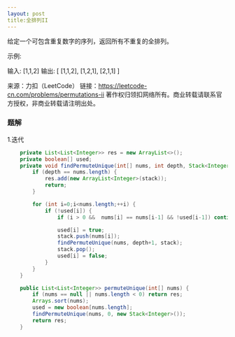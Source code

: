 ```yaml
---
layout: post
title:全排列II
---
```

给定一个可包含重复数字的序列，返回所有不重复的全排列。

示例:

输入: [1,1,2]
输出:
[
  [1,1,2],
  [1,2,1],
  [2,1,1]
]

来源：力扣（LeetCode）
链接：https://leetcode-cn.com/problems/permutations-ii
著作权归领扣网络所有。商业转载请联系官方授权，非商业转载请注明出处。

### 题解

1.迭代

~~~ java
    private List<List<Integer>> res = new ArrayList<>();
    private boolean[] used;
    private void findPermuteUnique(int[] nums, int depth, Stack<Integer> stack) {
        if (depth == nums.length) {
            res.add(new ArrayList<Integer>(stack));
            return;
        }

        for (int i=0;i<nums.length;++i) {
            if (!used[i]) {
                if (i > 0 &&  nums[i] == nums[i-1] && !used[i-1]) continue;

                used[i] = true;
                stack.push(nums[i]);
                findPermuteUnique(nums, depth+1, stack);
                stack.pop();
                used[i] = false;
            }
        }
    }

    public List<List<Integer>> permuteUnique(int[] nums) {
        if (nums == null || nums.length < 0) return res;
        Arrays.sort(nums);
        used = new boolean[nums.length];
        findPermuteUnique(nums, 0, new Stack<Integer>());
        return res;
    }
